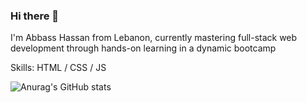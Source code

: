 ### Hi there 👋

I'm Abbass Hassan from Lebanon, currently mastering full-stack web development through hands-on learning in a dynamic bootcamp

Skills: HTML / CSS / JS 

![Anurag's GitHub stats](https://github-readme-stats.vercel.app/api?username=abbassHassan&theme=dark&show_icons=true)

